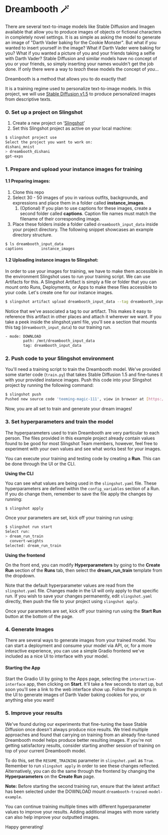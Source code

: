 # Dreambooth 🪄

There are several text-to-image models like Stable Diffusion and Imagen available that allow you to produce images of objects or fictional characters in completely novel settings. It is as simple as asking the model to generate an image of "Darth Vader baking for the Cookie Monster". But what if you wanted to insert yourself in the image? What if Darth Vader were baking for you? What if you wanted a picture of you and your friends taking a selfie with Darth Vader?
Stable Diffusion and similar models have no concept of you or your friends, so simply inserting your names wouldn't get the job done. If only there were a way to _teach_ these models the concept of _you_...

Dreambooth is a method that allows you to do exactly that!

It is a training regime used to personalize text-to-image models. In this project, we will use
[Stable Diffusion v1.5](https://huggingface.co/runwayml/stable-diffusion-v1-5) to produce personalized images from
descriptive texts.

### 0. Set up a project on Slingshot

1. Create a new project on ‘[Slingshot](https://dev.slingshot.xyz/)’ 
2. Set this Slingshot project as active on your local machine:

```bash
$ slingshot project use
Select the project you want to work on:
dishani_mnist
> dreambooth_dishani
gpt-exps
```

### 1. Prepare and upload your instance images for training

#### 1.1 Preparing images:

1. Clone this repo
2. Select 30 - 50 images of you in various outfits, backgrounds, and expressions and place them in a folder called **instance_images**.
   1. (Optional) If you plan to use captions for these images, create a second folder called **captions**. Caption file names must match the filename of their corresponding image.
4. Place these folders inside a folder called `dreambooth_input_data` inside your project directory. The following snippet showcases an example directory structure.

```bash
$ ls dreambooth_input_data
captions        instance_images
```

#### 1.2 Uploading instance images to Slingshot:

In order to use your images for training, we have to make them accessible in the environment Slingshot uses to run your training script. We can use Artifacts for this.
A Slingshot Artifact is simply a file or folder that you can mount onto Runs, Deployments, or Apps to make these files accessible to your code. Let's create one for our instance images.

```bash
$ slingshot artifact upload dreambooth_input_data --tag dreambooth_input_data
```

Notice that we've associated a tag to our artifact. This makes it easy to reference this artifact in other places and attach it wherever we want. If you take a peek inside the slingshot.yaml file, you'll see a section that mounts this tag (`dreambooth_input_data`) to our training run.

```bash
- mode: DOWNLOAD
        path: /mnt/dreambooth_input_data
        tag: dreambooth_input_data
```

### 2. Push code to your Slingshot environment

You'll need a training script to train the Dreambooth model. We've provided some starter code (`train.py`) that takes Stable Diffusion 1.5 and fine-tunes it with your provided instance images.
Push this code into your Slingshot project by running the following command:

```bash
$ slingshot push
Pushed new source code 'teeming-magic-111', view in browser at [https://dev.slingshot.xyz/project/dreambooth_dishani/code/14c353232b](https://dev.slingshot.xyz/project/dreambooth_dishani/code/14c353232b)
```

Now, you are all set to train and generate your dream images!

### 3. Set hyperparameters and train the model

The hyperparameters used to train Dreambooth are very particular to each person. The files provided in this example project already contain values found to be good for most Slingshot Team members, however, feel free to experiment with your own values and see what works best for your images.

You can execute your training and testing code by creating a **Run**. This can be done through the UI or the CLI.

**Using the CLI**

You can see what values are being used in the `slingshot.yaml` file. These hyperparameters are defined within the `config_variables` section of a Run. If you do change them, remember to save the file apply the changes by running:

```bash
$ slingshot apply
```

Once your parameters are set, kick off your training run using:
```bash
$ slingshot run start
Select run:
> dream_run_train
  convert-weights
Selected: dream_run_train
```

**Using the frontend**

On the front end, you can modify **Hyperparameters** by going to the **Create Run** section of the **Runs** tab, then select the **dream_run_train** template from the dropdown.

Note that the default hyperparameter values are read from the `slingshot.yaml` file. Changes made in the UI will only apply to that specific run. If you wish to save your changes permanently, edit `slingshot.yaml` directly, then push the file to your project using `slingshot apply`.

Once your parameters are set, kick off your training run using the **Start Run** button at the bottom of the page.

### 4. Generate Images

There are several ways to generate images from your trained model. You can start a deployment and consume your
model via API, or, for a more interactive experience, you can use a simple Gradio frontend we've included as a nice UI to interface with your
model.

#### Starting the App

Start the Gradio UI by going to the Apps page, selecting the `interactive-interface` app, then clicking on
**Start**. It'll take a few seconds to start up, but soon you'll see a link to the web interface show up.
Follow the prompts in the UI to generate images of Darth Vader baking cookies for you, or anything else you want!

### 5. Improve your results

We've found during our experiments that fine-tuning the base Stable Diffusion once doesn't always produce nice results. We tried multiple approaches and found that carrying on training from an already fine-tuned Dreambooth model helps produce better resulting images.
If you're not getting satisfactory results, consider starting another session of training on top of your current Dreambooth model.

To do this, set the `RESUME_TRAINING` parameter in `slingshot.yaml` as `True`. Remember to run `slingshot apply` in order to see these changes reflected. Alternatively, you can do the same through the frontend by changing the **Hyperparameters** on the **Create Run** page.

**Note:** Before starting the second training run, ensure that the latest artifact has been selected under the DOWNLOAD mount `dreambooth-trained-model-example`.

You can continue training multiple times with different hyperparameter values to improve your results. Adding additional images with more variety can also help improve your outputted images.

Happy generating!
###